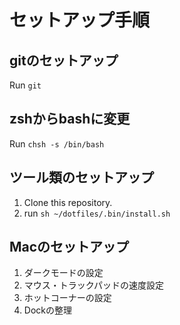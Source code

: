 # セットアップ手順
## gitのセットアップ
Run `git`

## zshからbashに変更
Run `chsh -s /bin/bash`

## ツール類のセットアップ
1. Clone this repository.
2. run `sh ~/dotfiles/.bin/install.sh`

## Macのセットアップ
1. ダークモードの設定
2. マウス・トラックパッドの速度設定
3. ホットコーナーの設定
4. Dockの整理
